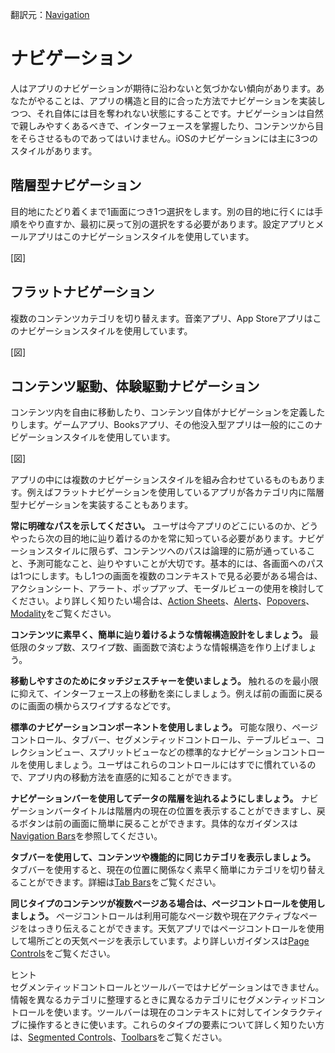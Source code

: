 翻訳元：[Navigation](https://developer.apple.com/design/human-interface-guidelines/ios/app-architecture/navigation/)

# ナビゲーション

人はアプリのナビゲーションが期待に沿わないと気づかない傾向があります。あなたがやることは、アプリの構造と目的に合った方法でナビゲーションを実装しつつ、それ自体には目を奪われない状態にすることです。ナビゲーションは自然で親しみやすくあるべきで、インターフェースを掌握したり、コンテンツから目をそらさせるものであってはいけません。iOSのナビゲーションには主に3つのスタイルがあります。

## 階層型ナビゲーション

目的地にたどり着くまで1画面につき1つ選択をします。別の目的地に行くには手順をやり直すか、最初に戻って別の選択をする必要があります。設定アプリとメールアプリはこのナビゲーションスタイルを使用しています。

[図]

## フラットナビゲーション

複数のコンテンツカテゴリを切り替えます。音楽アプリ、App Storeアプリはこのナビゲーションスタイルを使用しています。

[図]

## コンテンツ駆動、体験駆動ナビゲーション

コンテンツ内を自由に移動したり、コンテンツ自体がナビゲーションを定義したりします。ゲームアプリ、Booksアプリ、その他没入型アプリは一般的にこのナビゲーションスタイルを使用しています。

[図]

アプリの中には複数のナビゲーションスタイルを組み合わせているものもあります。例えばフラットナビゲーションを使用しているアプリが各カテゴリ内に階層型ナビゲーションを実装することもあります。

**常に明確なパスを示してください。** ユーザは今アプリのどこにいるのか、どうやったら次の目的地に辿り着けるのかを常に知っている必要があります。ナビゲーションスタイルに限らず、コンテンツへのパスは論理的に筋が通っていること、予測可能なこと、辿りやすいことが大切です。基本的には、各画面へのパスは1つにします。もし1つの画面を複数のコンテキストで見る必要がある場合は、アクションシート、アラート、ポップアップ、モーダルビューの使用を検討してください。より詳しく知りたい場合は、[Action Sheets](https://developer.apple.com/design/human-interface-guidelines/ios/views/action-sheets/)、[Alerts](https://developer.apple.com/design/human-interface-guidelines/ios/views/alerts/)、[Popovers](https://developer.apple.com/design/human-interface-guidelines/ios/views/popovers/)、[Modality](https://developer.apple.com/design/human-interface-guidelines/ios/app-architecture/modality/)をご覧ください。

**コンテンツに素早く、簡単に辿り着けるような情報構造設計をしましょう。** 最低限のタップ数、スワイプ数、画面数で済むような情報構造を作り上げましょう。

**移動しやすさのためにタッチジェスチャーを使いましょう。** 触れるのを最小限に抑えて、インターフェース上の移動を楽にしましょう。例えば前の画面に戻るのに画面の横からスワイプするなどです。

**標準のナビゲーションコンポーネントを使用しましょう。** 可能な限り、ページコントロール、タブバー、セグメンティッドコントロール、テーブルビュー、コレクションビュー、スプリットビューなどの標準的なナビゲーションコントロールを使用しましょう。ユーザはこれらのコントロールにはすでに慣れているので、アプリ内の移動方法を直感的に知ることができます。

**ナビゲーションバーを使用してデータの階層を辿れるようにしましょう。** ナビゲーションバータイトルは階層内の現在の位置を表示することができますし、戻るボタンは前の画面に簡単に戻ることができます。具体的なガイダンスは[Navigation Bars](https://developer.apple.com/design/human-interface-guidelines/ios/bars/navigation-bars/)を参照してください。

**タブバーを使用して、コンテンツや機能的に同じカテゴリを表示しましょう。** タブバーを使用すると、現在の位置に関係なく素早く簡単にカテゴリを切り替えることができます。詳細は[Tab Bars](https://developer.apple.com/design/human-interface-guidelines/ios/bars/tab-bars/)をご覧ください。

**同じタイプのコンテンツが複数ページある場合は、ページコントロールを使用しましょう。** ページコントロールは利用可能なページ数や現在アクティブなページをはっきり伝えることができます。天気アプリではページコントロールを使用して場所ごとの天気ページを表示しています。より詳しいガイダンスは[Page Controls](https://developer.apple.com/design/human-interface-guidelines/ios/controls/page-controls/)をご覧ください。


ヒント  
セグメンティッドコントロールとツールバーではナビゲーションはできません。情報を異なるカテゴリに整理するときに異なるカテゴリにセグメンティッドコントロールを使います。ツールバーは現在のコンテキストに対してインタラクティブに操作するときに使います。これらのタイプの要素について詳しく知りたい方は、[Segmented Controls](https://developer.apple.com/design/human-interface-guidelines/ios/controls/segmented-controls/)、[Toolbars](https://developer.apple.com/design/human-interface-guidelines/ios/bars/toolbars/)をご覧ください。